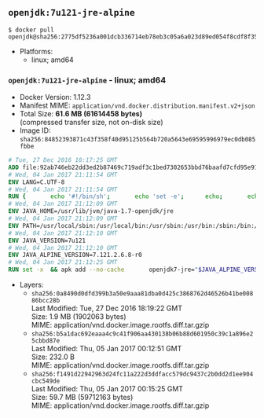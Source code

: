 ## `openjdk:7u121-jre-alpine`

```console
$ docker pull openjdk@sha256:2775df5236a001dcb336714eb78eb3c05a6a023d89ed054f8cdf8f356045d8d3
```

-	Platforms:
	-	linux; amd64

### `openjdk:7u121-jre-alpine` - linux; amd64

-	Docker Version: 1.12.3
-	Manifest MIME: `application/vnd.docker.distribution.manifest.v2+json`
-	Total Size: **61.6 MB (61614458 bytes)**  
	(compressed transfer size, not on-disk size)
-	Image ID: `sha256:84852393871c43f358f40d95125b564b720a5643e69595996979ec0db085fbbe`

```dockerfile
# Tue, 27 Dec 2016 18:17:25 GMT
ADD file:92ab746eb22dd3ed2b87469c719adf3c1bed7302653bbd76baafd7cfd95e911e in / 
# Wed, 04 Jan 2017 21:11:54 GMT
ENV LANG=C.UTF-8
# Wed, 04 Jan 2017 21:11:54 GMT
RUN { 		echo '#!/bin/sh'; 		echo 'set -e'; 		echo; 		echo 'dirname "$(dirname "$(readlink -f "$(which javac || which java)")")"'; 	} > /usr/local/bin/docker-java-home 	&& chmod +x /usr/local/bin/docker-java-home
# Wed, 04 Jan 2017 21:12:09 GMT
ENV JAVA_HOME=/usr/lib/jvm/java-1.7-openjdk/jre
# Wed, 04 Jan 2017 21:12:09 GMT
ENV PATH=/usr/local/sbin:/usr/local/bin:/usr/sbin:/usr/bin:/sbin:/bin:/usr/lib/jvm/java-1.7-openjdk/jre/bin:/usr/lib/jvm/java-1.7-openjdk/bin
# Wed, 04 Jan 2017 21:12:10 GMT
ENV JAVA_VERSION=7u121
# Wed, 04 Jan 2017 21:12:10 GMT
ENV JAVA_ALPINE_VERSION=7.121.2.6.8-r0
# Wed, 04 Jan 2017 21:12:25 GMT
RUN set -x 	&& apk add --no-cache 		openjdk7-jre="$JAVA_ALPINE_VERSION" 	&& [ "$JAVA_HOME" = "$(docker-java-home)" ]
```

-	Layers:
	-	`sha256:0a8490d0dfd399b3a50e9aaa81dba0d425c3868762d46526b41be00886bcc28b`  
		Last Modified: Tue, 27 Dec 2016 18:19:22 GMT  
		Size: 1.9 MB (1902063 bytes)  
		MIME: application/vnd.docker.image.rootfs.diff.tar.gzip
	-	`sha256:b5a1dac692eaaa4c9c41f906aa430138b06b88d601950c39c1a896e25cbbd87e`  
		Last Modified: Thu, 05 Jan 2017 00:12:51 GMT  
		Size: 232.0 B  
		MIME: application/vnd.docker.image.rootfs.diff.tar.gzip
	-	`sha256:f1491d22942963d24fc11a222d3ddfacc579dc9437c2b0dd2d1ee904cbc549de`  
		Last Modified: Thu, 05 Jan 2017 00:15:25 GMT  
		Size: 59.7 MB (59712163 bytes)  
		MIME: application/vnd.docker.image.rootfs.diff.tar.gzip
